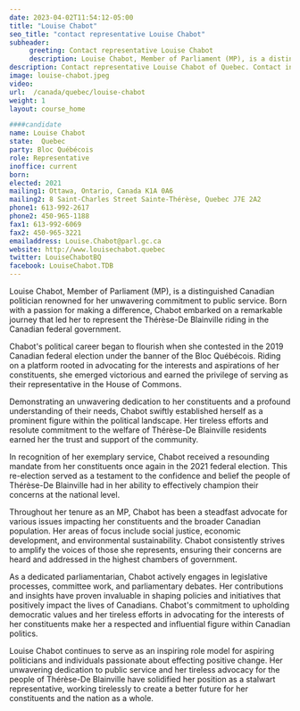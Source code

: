 ```yaml
---
date: 2023-04-02T11:54:12-05:00
title: "Louise Chabot"
seo_title: "contact representative Louise Chabot"
subheader:
     greeting: Contact representative Louise Chabot
     description: Louise Chabot, Member of Parliament (MP), is a distinguished Canadian politician renowned for her unwavering commitment to public service.
description: Contact representative Louise Chabot of Quebec. Contact information for Louise Chabot includes email address, phone number, and mailing address.
image: louise-chabot.jpeg
video:
url:  /canada/quebec/louise-chabot
weight: 1
layout: course_home

####candidate
name: Louise Chabot
state:	Quebec
party: Bloc Québécois
role: Representative
inoffice: current
born:
elected: 2021
mailing1: Ottawa, Ontario, Canada K1A 0A6
mailing2: 8 Saint-Charles Street Sainte-Thérèse, Quebec J7E 2A2
phone1: 613-992-2617
phone2: 450-965-1188
fax1: 613-992-6069
fax2: 450-965-3221
emailaddress: Louise.Chabot@parl.gc.ca
website: http://www.louisechabot.quebec
twitter: LouiseChabotBQ
facebook: LouiseChabot.TDB
---
```


Louise Chabot, Member of Parliament (MP), is a distinguished Canadian politician renowned for her unwavering commitment to public service. Born with a passion for making a difference, Chabot embarked on a remarkable journey that led her to represent the Thérèse-De Blainville riding in the Canadian federal government.

Chabot's political career began to flourish when she contested in the 2019 Canadian federal election under the banner of the Bloc Québécois. Riding on a platform rooted in advocating for the interests and aspirations of her constituents, she emerged victorious and earned the privilege of serving as their representative in the House of Commons.

Demonstrating an unwavering dedication to her constituents and a profound understanding of their needs, Chabot swiftly established herself as a prominent figure within the political landscape. Her tireless efforts and resolute commitment to the welfare of Thérèse-De Blainville residents earned her the trust and support of the community.

In recognition of her exemplary service, Chabot received a resounding mandate from her constituents once again in the 2021 federal election. This re-election served as a testament to the confidence and belief the people of Thérèse-De Blainville had in her ability to effectively champion their concerns at the national level.

Throughout her tenure as an MP, Chabot has been a steadfast advocate for various issues impacting her constituents and the broader Canadian population. Her areas of focus include social justice, economic development, and environmental sustainability. Chabot consistently strives to amplify the voices of those she represents, ensuring their concerns are heard and addressed in the highest chambers of government.

As a dedicated parliamentarian, Chabot actively engages in legislative processes, committee work, and parliamentary debates. Her contributions and insights have proven invaluable in shaping policies and initiatives that positively impact the lives of Canadians. Chabot's commitment to upholding democratic values and her tireless efforts in advocating for the interests of her constituents make her a respected and influential figure within Canadian politics.

Louise Chabot continues to serve as an inspiring role model for aspiring politicians and individuals passionate about effecting positive change. Her unwavering dedication to public service and her tireless advocacy for the people of Thérèse-De Blainville have solidified her position as a stalwart representative, working tirelessly to create a better future for her constituents and the nation as a whole.
